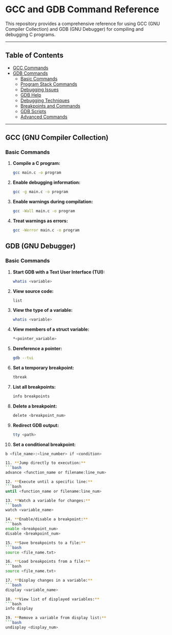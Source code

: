 # GCC and GDB Command Reference

This repository provides a comprehensive reference for using GCC (GNU Compiler Collection) and GDB (GNU Debugger) for compiling and debugging C programs.

---

## Table of Contents

- [GCC Commands](#gcc-gnu-compiler-collection)
- [GDB Commands](#gdb-gnu-debugger)
  - [Basic Commands](#basic-commands)
  - [Program Stack Commands](#program-stack-commands)
  - [Debugging Issues](#debugging-issues)
  - [GDB Help](#gdb-help)
  - [Debugging Techniques](#debugging-techniques)
  - [Breakpoints and Commands](#breakpoints-and-commands)
  - [GDB Scripts](#gdb-scripts)
  - [Advanced Commands](#advanced-commands)

---

## GCC (GNU Compiler Collection)

### Basic Commands

1. **Compile a C program:**
   ```bash
   gcc main.c -o program

2. **Enable debugging information:**
   ```bash
   gcc -g main.c -o program
   
3. **Enable warnings during compilation:**
   ```bash
   gcc -Wall main.c -o program
   
4. **Treat warnings as errors:**
   ```bash
   gcc -Werror main.c -o program

## GDB (GNU Debugger)

### Basic Commands

1. **Start GDB with a Text User Interface (TUI):**
   ```bash
   whatis <variable>

2. **View source code:**
   ```bash
   list

3. **View the type of a variable:**
   ```bash
   whatis <variable>

4. **View members of a struct variable:**
   ```bash
   *<pointer_variable>

5. **Dereference a pointer:**
   ```bash
   gdb --tui

6. **Set a temporary breakpoint:**
   ```bash
   tbreak

7. **List all breakpoints:**
   ```bash
   info breakpoints

8. **Delete a breakpoint:**
   ```bash
   delete <breakpoint_num>

9. **Redirect GDB output:**
   ```bash
   tty <path>

10. **Set a conditional breakpoint:**
   ```bash
   b <file_name>:<line_number> if <condition>

11. **Jump directly to execution:**
   ```bash
   advance <function_name or filename:line_num>

12. **Execute until a specific line:**
   ```bash
   until <function_name or filename:line_num>

13. **Watch a variable for changes:**
   ```bash
   watch <variable_name>

14. **Enable/disable a breakpoint:**
   ```bash
   enable <breakpoint_num>
   disable <breakpoint_num>

15. **Save breakpoints to a file:**
   ```bash
   source <file_name.txt>

16. **Load breakpoints from a file:**
   ```bash
   source <file_name.txt>

17. **Display changes in a variable:**
   ```bash
   display <variable_name>

18. **View list of displayed variables:**
   ```bash
   info display

19. **Remove a variable from display list:**
   ```bash
   undisplay <display_num>
